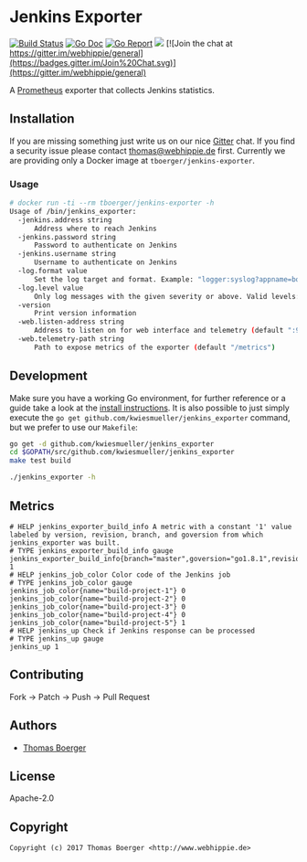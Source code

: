 # Jenkins Exporter

[![Build Status](http://github.dronehippie.de/api/badges/kwiesmueller/jenkins_exporter/status.svg)](http://github.dronehippie.de/kwiesmueller/jenkins_exporter)
[![Go Doc](https://godoc.org/github.com/kwiesmueller/jenkins_exporter?status.svg)](http://godoc.org/github.com/kwiesmueller/jenkins_exporter)
[![Go Report](http://goreportcard.com/badge/github.com/kwiesmueller/jenkins_exporter)](http://goreportcard.com/report/github.com/kwiesmueller/jenkins_exporter)
[![](https://images.microbadger.com/badges/image/tboerger/jenkins-exporter.svg)](http://microbadger.com/images/tboerger/jenkins-exporter "Get your own image badge on microbadger.com")
[![Join the chat at https://gitter.im/webhippie/general](https://badges.gitter.im/Join%20Chat.svg)](https://gitter.im/webhippie/general)

A [Prometheus](https://prometheus.io/) exporter that collects Jenkins statistics.


## Installation

If you are missing something just write us on our nice [Gitter](https://gitter.im/webhippie/general) chat. If you find a security issue please contact thomas@webhippie.de first. Currently we are providing only a Docker image at `tboerger/jenkins-exporter`.


### Usage

```bash
# docker run -ti --rm tboerger/jenkins-exporter -h
Usage of /bin/jenkins_exporter:
  -jenkins.address string
      Address where to reach Jenkins
  -jenkins.password string
      Password to authenticate on Jenkins
  -jenkins.username string
      Username to authenticate on Jenkins
  -log.format value
      Set the log target and format. Example: "logger:syslog?appname=bob&local=7" or "logger:stdout?json=true" (default "logger:stderr")
  -log.level value
      Only log messages with the given severity or above. Valid levels: [debug, info, warn, error, fatal] (default "info")
  -version
      Print version information
  -web.listen-address string
      Address to listen on for web interface and telemetry (default ":9103")
  -web.telemetry-path string
      Path to expose metrics of the exporter (default "/metrics")
```


## Development

Make sure you have a working Go environment, for further reference or a guide take a look at the [install instructions](http://golang.org/doc/install.html). It is also possible to just simply execute the `go get github.com/kwiesmueller/jenkins_exporter` command, but we prefer to use our `Makefile`:

```bash
go get -d github.com/kwiesmueller/jenkins_exporter
cd $GOPATH/src/github.com/kwiesmueller/jenkins_exporter
make test build

./jenkins_exporter -h
```


## Metrics

```
# HELP jenkins_exporter_build_info A metric with a constant '1' value labeled by version, revision, branch, and goversion from which jenkins_exporter was built.
# TYPE jenkins_exporter_build_info gauge
jenkins_exporter_build_info{branch="master",goversion="go1.8.1",revision="4792fdc30a695a1a19d54ffe395d0f838d6d8cee",version="0.1.0"} 1
# HELP jenkins_job_color Color code of the Jenkins job
# TYPE jenkins_job_color gauge
jenkins_job_color{name="build-project-1"} 0
jenkins_job_color{name="build-project-2"} 0
jenkins_job_color{name="build-project-3"} 0
jenkins_job_color{name="build-project-4"} 0
jenkins_job_color{name="build-project-5"} 1
# HELP jenkins_up Check if Jenkins response can be processed
# TYPE jenkins_up gauge
jenkins_up 1
```


## Contributing

Fork -> Patch -> Push -> Pull Request


## Authors

* [Thomas Boerger](https://github.com/tboerger)


## License

Apache-2.0


## Copyright

```
Copyright (c) 2017 Thomas Boerger <http://www.webhippie.de>
```
